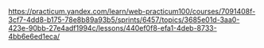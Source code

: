 https://practicum.yandex.com/learn/web-practicum100/courses/7091408f-3cf7-4dd8-b175-78e8b89a93b5/sprints/6457/topics/3685e01d-3aa0-423e-90bb-27e4adf1994c/lessons/440ef0f8-efa1-4deb-8733-4bb6e6ed1eca/


